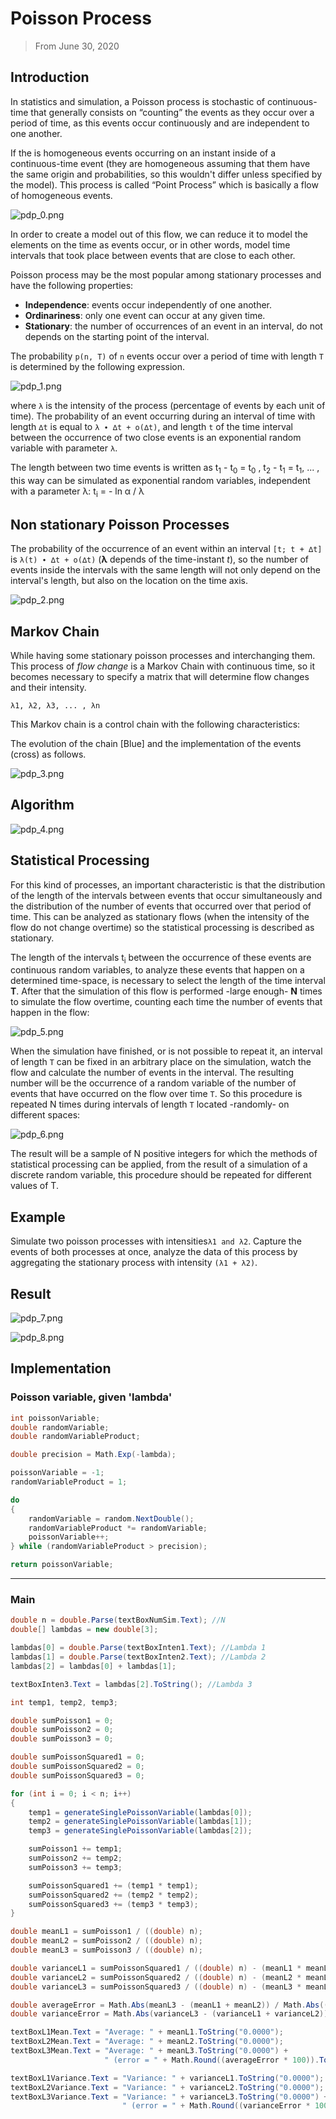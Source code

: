 # Poisson Process
> From June 30, 2020

## Introduction
In statistics and simulation, a Poisson process is stochastic of continuous-time that generally consists on “counting” the events as they occur over a period of time, as this events occur continuously and are independent to one another.

If the is homogeneous events occurring on an instant inside of a continuous-time event (they are homogeneous assuming that them have the same origin and probabilities, so this wouldn't differ unless specified by the model). This process is called “Point Process” which is basically a flow of homogeneous events.

![pdp_0.png](./images/pdp_0.png)

In order to create a model out of this flow, we can reduce it to model the elements on the time as events occur, or in other words, model time intervals that took place between events that are close to each other.

Poisson process may be the most popular among stationary  processes and have the following properties:

- **Independence**: events occur independently of one another.
- **Ordinariness**: only one event can occur at any given time.
- **Stationary**: the number of occurrences of an event in an interval, do not depends on the starting point of the interval.

The probability `p(n, T)` of `n` events occur over a period of time with length `T` is determined by the following expression.

![pdp_1.png](./images/pdp_1.png)

where `λ` is the intensity of the process (percentage of events by each unit of time). The probability of an event occurring during an interval of time with length `∆t` is equal to `λ ∙ ∆t + o(∆t)`, and length `t` of the time interval between the occurrence of two close events is an exponential random variable with parameter `λ`.

The length between two time events is written as t<sub>1</sub> - t<sub>0</sub> = t<sub>0</sub> , t<sub>2</sub> - t<sub>1</sub> = t<sub>1</sub>, ... , this way can be simulated as exponential random variables, independent with a parameter λ: t<sub>i</sub> = - ln α / λ

## Non stationary Poisson Processes
The probability of the occurrence of an event within an interval `[t; t + ∆t]` is `λ(t) ∙ ∆t + o(∆t)` (**λ** depends of the time-instant *t*), so the number of events inside the intervals with the same length will not only depend on the interval's length, but also on the location on the time axis.

![pdp_2.png](./images/pdp_2.png)

## Markov Chain
While having some stationary poisson processes and interchanging them. This process of *flow change* is a Markov Chain with continuous time, so it becomes necessary to specify a matrix that will determine flow changes and their intensity.

`λ1, λ2, λ3, ... , λn`

This Markov chain is a control chain with the following characteristics:

The evolution of the chain [Blue] and the implementation of the events (cross) as follows.

![pdp_3.png](./images/pdp_3.png)

## Algorithm

![pdp_4.png](./images/pdp_4.png)

## Statistical Processing
For this kind of processes, an important characteristic is that the distribution of the length of the intervals between events that occur simultaneously  and the distribution of the number of events that occurred over that period of time. This can be analyzed as stationary flows (when the intensity of the flow do not change overtime) so the statistical processing is described as stationary.

The length of the intervals t<sub>i</sub> between the occurrence of these events are continuous random variables, to analyze these events that happen on a determined time-space, is necessary to select the length of the time interval **T**. After that the simulation of this flow is performed -large enough-  **N** times to simulate the flow overtime, counting each time the number of events that happen in the flow:

![pdp_5.png](./images/pdp_5.png)

When the simulation have finished, or is not possible to repeat it, an interval of length `T` can be fixed in an arbitrary place on the simulation, watch the flow and calculate the number of events in the interval. The resulting number will be the occurrence of a random variable of the number of events that have occurred on the flow over time `T`. So this procedure is repeated N times during intervals of length `T` located -randomly- on different spaces:

![pdp_6.png](./images/pdp_6.png)

The result will be a sample of N positive integers for which the methods of statistical processing can be applied, from the result of a simulation of a discrete random variable, this procedure should be repeated for different values of T.

## Example
Simulate two poisson processes with intensities`λ1 and λ2`. 
Capture the events of both processes at once, analyze the data of this process by aggregating the stationary process with intensity `(λ1 + λ2)`.

## Result

![pdp_7.png](./images/pdp_7.png)

![pdp_8.png](./images/pdp_8.png)

## Implementation

### Poisson variable, given 'lambda'
```csharp
int poissonVariable;
double randomVariable;
double randomVariableProduct;

double precision = Math.Exp(-lambda);

poissonVariable = -1;
randomVariableProduct = 1;

do
{
    randomVariable = random.NextDouble();
    randomVariableProduct *= randomVariable;
    poissonVariable++;
} while (randomVariableProduct > precision);

return poissonVariable;
```
---

### Main
```csharp
double n = double.Parse(textBoxNumSim.Text); //N
double[] lambdas = new double[3];

lambdas[0] = double.Parse(textBoxInten1.Text); //Lambda 1
lambdas[1] = double.Parse(textBoxInten2.Text); //Lambda 2
lambdas[2] = lambdas[0] + lambdas[1];

textBoxInten3.Text = lambdas[2].ToString(); //Lambda 3

int temp1, temp2, temp3;

double sumPoisson1 = 0;
double sumPoisson2 = 0;
double sumPoisson3 = 0;

double sumPoissonSquared1 = 0;
double sumPoissonSquared2 = 0;
double sumPoissonSquared3 = 0;

for (int i = 0; i < n; i++)
{
    temp1 = generateSinglePoissonVariable(lambdas[0]);
    temp2 = generateSinglePoissonVariable(lambdas[1]);
    temp3 = generateSinglePoissonVariable(lambdas[2]);

    sumPoisson1 += temp1;
    sumPoisson2 += temp2;
    sumPoisson3 += temp3;

    sumPoissonSquared1 += (temp1 * temp1);
    sumPoissonSquared2 += (temp2 * temp2);
    sumPoissonSquared3 += (temp3 * temp3);
}

double meanL1 = sumPoisson1 / ((double) n);
double meanL2 = sumPoisson2 / ((double) n);
double meanL3 = sumPoisson3 / ((double) n);

double varianceL1 = sumPoissonSquared1 / ((double) n) - (meanL1 * meanL1);
double varianceL2 = sumPoissonSquared2 / ((double) n) - (meanL2 * meanL2);
double varianceL3 = sumPoissonSquared3 / ((double) n) - (meanL3 * meanL3);

double averageError = Math.Abs(meanL3 - (meanL1 + meanL2)) / Math.Abs((meanL1 + meanL2));
double varianceError = Math.Abs(varianceL3 - (varianceL1 + varianceL2)) / Math.Abs((varianceL1 + varianceL2));

textBoxL1Mean.Text = "Average: " + meanL1.ToString("0.0000");
textBoxL2Mean.Text = "Average: " + meanL2.ToString("0.0000");
textBoxL3Mean.Text = "Average: " + meanL3.ToString("0.0000") +
                     " (error = " + Math.Round((averageError * 100)).ToString() + "%)";

textBoxL1Variance.Text = "Variance: " + varianceL1.ToString("0.0000");
textBoxL2Variance.Text = "Variance: " + varianceL2.ToString("0.0000");
textBoxL3Variance.Text = "Variance: " + varianceL3.ToString("0.0000") +
                         " (error = " + Math.Round((varianceError * 100)).ToString() + "%)";
```
